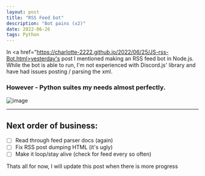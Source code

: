 ```yaml
---
layout: post
title: "RSS Feed bot"
description: "Bot pains (x2)"
date: 2022-06-26
tags: Python
---
```


In <a href="https://charlotte-2222.github.io/2022/06/25/JS-rss-Bot.html>yesterday's</a> post I mentioned making an RSS feed bot in Node.js.
While the bot is able to run, I'm not experienced with Discord.js' library and have had issues posting / parsing the xml.

### However - Python suites my needs almost perfectly.

![image](https://user-images.githubusercontent.com/67248738/175826311-23fed5e2-3300-4c02-88cd-0c1c8dd79d0d.png)

<hr>

## Next order of business:
- [ ] Read through feed parser docs (again)
- [ ] Fix RSS post dumping HTML (it's ugly)
- [ ] Make it loop/stay alive (check for feed every so often)

Thats all for now, I will update this post when there is more progress
